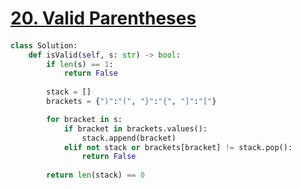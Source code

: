 # [20. Valid Parentheses](https://leetcode.com/problems/valid-parentheses)

####
```python
class Solution:
    def isValid(self, s: str) -> bool:
        if len(s) == 1:
            return False
        
        stack = []
        brackets = {")":"(", "}":"{", "]":"["}

        for bracket in s:
            if bracket in brackets.values():
                stack.append(bracket)
            elif not stack or brackets[bracket] != stack.pop():
                return False
        
        return len(stack) == 0
```